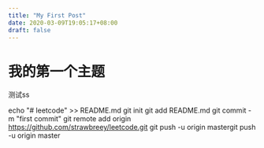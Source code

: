 ```yaml
---
title: "My First Post"
date: 2020-03-09T19:05:17+08:00
draft: false
---
```


# 我的第一个主题

测试ss 

echo "# leetcode" >> README.md
git init
git add README.md
git commit -m "first commit"
git remote add origin https://github.com/strawbreey/leetcode.git
git push -u origin mastergit push -u origin master